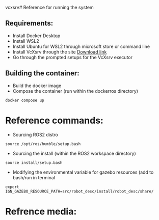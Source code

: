 vcxsrv# Reference for running the system
## Requirements:
- Install Docker Desktop
- Install WSL2
- Install Ubuntu for WSL2 through microsoft store or command line
- Install VcXsrv through the site [Download link](https://vcxsrv.com/)
- Go through the prompted setups for the VcXsrv executor

## Building the container:
- Build the docker image
- Compose the container (run within the dockerros directory)
```
docker compose up
```
# Reference commands:
- Sourcing ROS2 distro
```
source /opt/ros/humble/setup.bash
```
- Sourcing the install (within the ROS2 workspace directory)
```
source install/setup.bash
```
- Modifying the environmental variable for gazebo resources (add to bash/run in terminal
```
export IGN_GAZEBO_RESOURCE_PATH=src/robot_desc/install/robot_desc/share/
```
# Refrence media:

